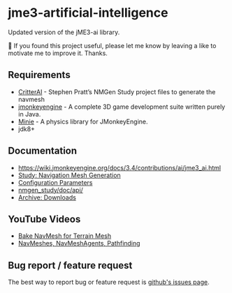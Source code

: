 # jme3-artificial-intelligence
Updated version of the jME3-ai library.

🔔 If you found this project useful, please let me know by leaving a like to motivate me to improve it. Thanks.

## Requirements
- [CritterAI](https://github.com/stevefsp/critterai/tree/master) - Stephen Pratt’s NMGen Study project files to generate the navmesh
- [jmonkeyengine](https://github.com/jMonkeyEngine/jmonkeyengine) - A complete 3D game development suite written purely in Java.
- [Minie](https://github.com/stephengold/Minie) - A physics library for JMonkeyEngine.
- jdk8+

## Documentation
* https://wiki.jmonkeyengine.org/docs/3.4/contributions/ai/jme3_ai.html
* [Study: Navigation Mesh Generation](https://web.archive.org/web/20220312074030/https://www.critterai.org/projects/nmgen_study/)
* [Configuration Parameters](https://web.archive.org/web/20220304081515/http://www.critterai.org/projects/nmgen_study/config.html)
* [nmgen_study/doc/api/](https://web.archive.org/web/20211227083846/http://critterai.org/projects/nmgen_study/doc/api/)
* [Archive: Downloads](https://web.archive.org/web/20211227082403/http://critterai.org/projects/dowloads-archive.html)

## YouTube Videos
- [Bake NavMesh for Terrain Mesh](https://www.youtube.com/watch?v=iaoN6SmZt-8)
- [NavMeshes, NavMeshAgents, Pathfinding](https://www.youtube.com/watch?v=uMq6LeqKwqI)

## Bug report / feature request
The best way to report bug or feature request is [github's issues page](https://github.com/capdevon/jme3-artificial-intelligence/issues).
